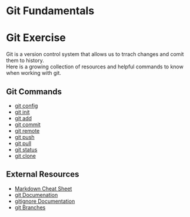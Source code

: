 # Git Fundamentals
# Git Exercise
Git is a version control system that allows us to trrach changes and comit them to history.  
Here is a growing collection of resources and helpful commands to know when working with git. 

## Git Commands
- [git config](./Commands/config.md)
- [git init](./Commands/Init.md)
- [git add](./Commands/Add.md)
- [git commit](./Commands/Commit.md)
- [git remote](./Commands/Remote.md)
- [git push](./Commands/Push.md)
- [git pull](./Commands/Pull.md)
- [git status](./Commands/Status.md)
- [git clone](./Commands/Clone.md)


## External Resources
- [Markdown Cheat Sheet](https://www.markdownguide.org/cheat-sheet/)
- [git Documenation](https://git-scm.com/docs)
- [gitignore Documentation](https://git-scm.com/docs/gitignore)
- [git Branches](https://git-scm.com/book/en/v2/Git-Branching-Branches-in-a-Nutshell)

